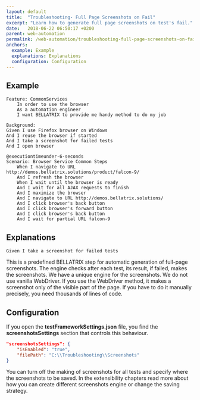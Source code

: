 ```yaml
---
layout: default
title:  "Troubleshooting- Full Page Screenshots on Fail"
excerpt: "Learn how to generate full page screenshots on test's fail."
date:   2018-06-22 06:50:17 +0200
parent: web-automation
permalink: /web-automation/troubleshooting-full-page-screenshots-on-fail/
anchors:
  example: Example
  explanations: Explanations
  configuration: Configuration
---
```

Example
-------
```
Feature: CommonServices
	In order to use the browser
	As a automation engineer
	I want BELLATRIX to provide me handy method to do my job

Background: 
Given I use Firefox browser on Windows
And I reuse the browser if started
And I take a screenshot for failed tests
And I open browser

@executiontimeunder-6-seconds
Scenario: Browser Service Common Steps
	When I navigate to URL http://demos.bellatrix.solutions/product/falcon-9/
	And I refresh the browser
	When I wait until the browser is ready
	And I wait for all AJAX requests to finish
	And I maximize the browser
	And I navigate to URL http://demos.bellatrix.solutions/
	And I click browser's back button
	And I click browser's forward button
    And I click browser's back button
	And I wait for partial URL falcon-9
```

Explanations
------------
```
Given I take a screenshot for failed tests
```
This is a predefined BELLATRIX step for automatic generation of full-page screenshots. The engine checks after each test, its result, if failed, makes the screenshots. We have a unique engine for the screenshots. We do not use vanilla WebDriver. If you use the WebDriver method, it makes a screenshot only of the visible part of the page. If you have to do it manually precisely, you need thousands of lines of code.

Configuration
-------------
If you open the **testFrameworkSettings.json** file, you find the **screenshotsSettings** section that controls this behaviour.
```json
"screenshotsSettings": {
    "isEnabled": "true",
    "filePath": "C:\\Troubleshooting\\Screenshots"
}
```
You can turn off the making of screenshots for all tests and specify where the screenshots to be saved. In the extensibility chapters read more about how you can create different screenshots engine or change the saving strategy.